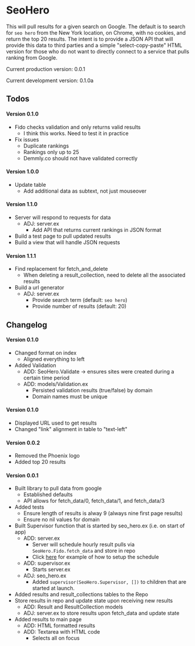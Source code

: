# SeoHero

This will pull results for a given search on Google. The default is to search for `seo hero` from the New York location, on Chrome, with no cookies, and return the top 20 results. The intent is to provide a JSON API that will provide this data to third parties and a simple "select-copy-paste" HTML version for those who do not want to directly connect to a service that pulls ranking from Google.

Current production version: 0.0.1

Current development version: 0.1.0a

## Todos

#### Version 0.1.0

- Fido checks validation and only returns valid results
  - I think this works. Need to test it in practice
- Fix issues
  - Duplicate rankings
  - Rankings only up to 25
  - Demmly.co should not have validated correctly

#### Version 1.0.0

- Update table
  - Add additional data as subtext, not just mouseover

#### Version 1.1.0

- Server will respond to requests for data
  - ADJ: server.ex
    - Add API that returns current rankings in JSON format
- Build a test page to pull updated results
- Build a view that will handle JSON requests

#### Version 1.1.1

- Find replacement for fetch_and_delete
  - When deleting a result_collection, need to delete all the associated results
- Build a url generator
  - ADJ: server.ex
    - Provide search term (default: `seo hero`)
    - Provide number of results (default: 20)

## Changelog

#### Version 0.1.0

- Changed format on index
  - Aligned everything to left
- Added Validation
  - ADD: SeoHero.Validate -> ensures sites were created during a certain time period
  - ADD: models/Validation.ex
    - Persisted validation results (true/false) by domain
    - Domain names must be unique

#### Version 0.1.0

- Displayed URL used to get results
- Changed "link" alignment in table to "text-left"

#### Version 0.0.2

- Removed the Phoenix logo
- Added top 20 results

#### Version 0.0.1

- Built library to pull data from google
  - Established defaults
  - API allows for fetch_data/0, fetch_data/1, and fetch_data/3
- Added tests
  - Ensure length of results is alway 9 (always nine first page results)
  - Ensure no nil values for domain
- Built Supervisor function that is started by seo_hero.ex (i.e. on start of app)
  - ADD: server.ex
    - Server will schedule hourly result pulls via `SeoHero.Fido.fetch_data` and store in repo
    - Click [here](http://stackoverflow.com/questions/32085258/how-to-run-some-code-every-few-hours-in-phoenix-framework) for example of how to setup the schedule
  - ADD: supervisor.ex
    - Starts server.ex
  - ADJ: seo_hero.ex
    - Added `supervisor(SeoHero.Supervisor, [])` to children that are started at launch.
- Added results and result_collections tables to the Repo
- Store results in repo and update state upon receiving new results
  - ADD: Result and ResultCollection models
  - ADJ: server.ex to store results upon fetch_data and update state
- Added results to main page
  - ADD: HTML formatted results
  - ADD: Textarea with HTML code
    - Selects all on focus
